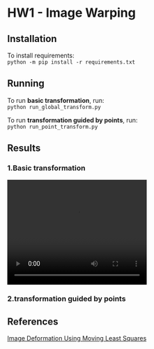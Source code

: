 # HW1 - Image Warping

## Installation
To install requirements:  
`python -m pip install -r requirements.txt `

## Running
To run **basic transformation**, run:  
`python run_global_transform.py `

To run **transformation guided by points**, run:  
`python run_point_transform.py`

## Results
### 1.Basic transformation
<video width="320" height="240" controls>
    <source src="assets/basic_transform.mp4" type="video/mp4">
</video>

### 2.transformation guided by points


## References
[Image Deformation Using Moving Least Squares](https://people.engr.tamu.edu/schaefer/research/mls.pdf)

